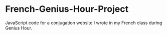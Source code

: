# French-Genius-Hour-Project
JavaScript code for a conjugation website I wrote in my French class during Genius Hour.
